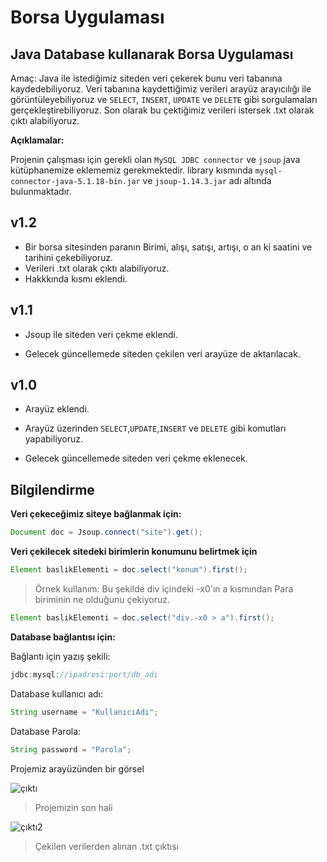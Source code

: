 # **Borsa Uygulaması**
## Java Database kullanarak Borsa Uygulaması 

Amaç:
Java ile istediğimiz siteden veri çekerek bunu veri tabanına kaydedebiliyoruz. Veri tabanına kaydettiğimiz verileri arayüz arayıcılığı ile görüntüleyebiliyoruz ve `SELECT`, `INSERT`, `UPDATE` ve `DELETE` gibi sorgulamaları gerçekleştirebiliyoruz. Son olarak bu çektiğimiz verileri istersek .txt olarak çıktı alabiliyoruz.

**Açıklamalar:**

Projenin çalışması için gerekli olan `MySQL JDBC connector` ve `jsoup` java kütüphanemize eklememiz gerekmektedir. library kısmında `mysql-connector-java-5.1.18-bin.jar` ve `jsoup-1.14.3.jar` adı altında bulunmaktadır.

## v1.2

- Bir borsa sitesinden paranın Birimi, alışı, satışı, artışı, o an ki saatini ve tarihini çekebiliyoruz.
- Verileri .txt olarak çıktı alabiliyoruz.
- Hakkkında kısmı eklendi.


## v1.1

- Jsoup ile siteden veri çekme eklendi.

- Gelecek güncellemede siteden çekilen veri arayüze de aktarılacak.


## v1.0

- Arayüz eklendi.
- Arayüz üzerinden `SELECT`,`UPDATE`,`INSERT` ve `DELETE` gibi komutları yapabiliyoruz.

- Gelecek güncellemede siteden veri çekme eklenecek.

## Bilgilendirme


**Veri çekeceğimiz siteye bağlanmak için:**

```java
Document doc = Jsoup.connect("site").get();
```

**Veri çekilecek sitedeki birimlerin konumunu belirtmek için**

```java
Element baslikElementi = doc.select("konum").first();
```
> Örnek kullanım: Bu şekilde div içindeki -x0'ın a kısmından Para biriminin ne olduğunu çekiyoruz.

```java
Element baslikElementi = doc.select("div.-x0 > a").first();
```

**Database bağlantısı için:**

Bağlantı için yazış şekili:
```java
jdbc:mysql://ipadresi:port/db_adı
```
Database kullanıcı adı:
```java
String username = "KullanıcıAdı";
```
Database Parola:
```java
String password = "Parola";
```

Projemiz arayüzünden bir görsel

![çıktı](Screenshot_4.png)
> Projemizin son hali

![çıktı2](Screenshot_5.png)
> Çekilen verilerden alınan .txt çıktısı



